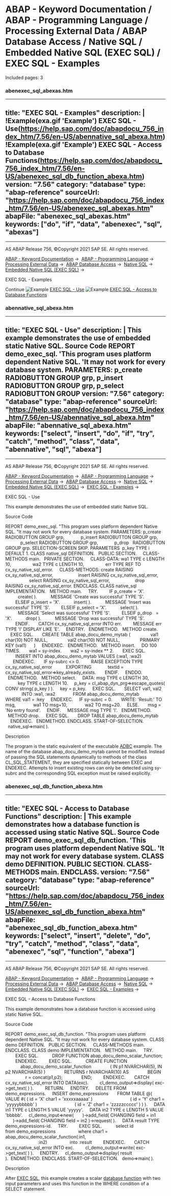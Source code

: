 # ABAP - Keyword Documentation / ABAP - Programming Language / Processing External Data / ABAP Database Access / Native SQL / Embedded Native SQL (EXEC SQL) / EXEC SQL - Examples

Included pages: 3


### abenexec_sql_abexas.htm

---
title: "EXEC SQL - Examples"
description: |
  !Example(exa.gif 'Example') EXEC SQL - Use(https://help.sap.com/doc/abapdocu_756_index_htm/7.56/en-US/abennative_sql_abexa.htm) !Example(exa.gif 'Example') EXEC SQL - Access to Database Functions(https://help.sap.com/doc/abapdocu_756_index_htm/7.56/en-US/abenexec_sql_db_function_abexa.htm)
version: "7.56"
category: "database"
type: "abap-reference"
sourceUrl: "https://help.sap.com/doc/abapdocu_756_index_htm/7.56/en-US/abenexec_sql_abexas.htm"
abapFile: "abenexec_sql_abexas.htm"
keywords: ["do", "if", "data", "abenexec", "sql", "abexas"]
---

* * *

AS ABAP Release 756, ©Copyright 2021 SAP SE. All rights reserved.

[ABAP - Keyword Documentation](https://help.sap.com/doc/abapdocu_756_index_htm/7.56/en-US/abenabap.htm) →  [ABAP - Programming Language](https://help.sap.com/doc/abapdocu_756_index_htm/7.56/en-US/abenabap_reference.htm) →  [Processing External Data](https://help.sap.com/doc/abapdocu_756_index_htm/7.56/en-US/abenabap_language_external_data.htm) →  [ABAP Database Access](https://help.sap.com/doc/abapdocu_756_index_htm/7.56/en-US/abendb_access.htm) →  [Native SQL](https://help.sap.com/doc/abapdocu_756_index_htm/7.56/en-US/abennative_sql.htm) →  [Embedded Native SQL (EXEC SQL)](https://help.sap.com/doc/abapdocu_756_index_htm/7.56/en-US/abennativesql.htm) → 

EXEC SQL - Examples

Continue
![Example](exa.gif "Example") [EXEC SQL - Use](https://help.sap.com/doc/abapdocu_756_index_htm/7.56/en-US/abennative_sql_abexa.htm)
![Example](exa.gif "Example") [EXEC SQL - Access to Database Functions](https://help.sap.com/doc/abapdocu_756_index_htm/7.56/en-US/abenexec_sql_db_function_abexa.htm)


### abennative_sql_abexa.htm

---
title: "EXEC SQL - Use"
description: |
  This example demonstrates the use of embedded static Native SQL. Source Code REPORT demo_exec_sql. 'This program uses platform dependent Native SQL. 'It may not work for every database system. PARAMETERS: p_create RADIOBUTTON GROUP grp, p_insert RADIOBUTTON GROUP grp, p_select RADIOBUTTON GROUP
version: "7.56"
category: "database"
type: "abap-reference"
sourceUrl: "https://help.sap.com/doc/abapdocu_756_index_htm/7.56/en-US/abennative_sql_abexa.htm"
abapFile: "abennative_sql_abexa.htm"
keywords: ["select", "insert", "do", "if", "try", "catch", "method", "class", "data", "abennative", "sql", "abexa"]
---

* * *

AS ABAP Release 756, ©Copyright 2021 SAP SE. All rights reserved.

[ABAP - Keyword Documentation](https://help.sap.com/doc/abapdocu_756_index_htm/7.56/en-US/abenabap.htm) →  [ABAP - Programming Language](https://help.sap.com/doc/abapdocu_756_index_htm/7.56/en-US/abenabap_reference.htm) →  [Processing External Data](https://help.sap.com/doc/abapdocu_756_index_htm/7.56/en-US/abenabap_language_external_data.htm) →  [ABAP Database Access](https://help.sap.com/doc/abapdocu_756_index_htm/7.56/en-US/abendb_access.htm) →  [Native SQL](https://help.sap.com/doc/abapdocu_756_index_htm/7.56/en-US/abennative_sql.htm) →  [Embedded Native SQL (EXEC SQL)](https://help.sap.com/doc/abapdocu_756_index_htm/7.56/en-US/abennativesql.htm) →  [EXEC SQL - Examples](https://help.sap.com/doc/abapdocu_756_index_htm/7.56/en-US/abenexec_sql_abexas.htm) → 

EXEC SQL - Use

This example demonstrates the use of embedded static Native SQL.

Source Code

REPORT demo\_exec\_sql.
"This program uses platform dependent Native SQL.
"It may not work for every database system.
PARAMETERS: p\_create RADIOBUTTON GROUP grp,
            p\_insert RADIOBUTTON GROUP grp,
            p\_select RADIOBUTTON GROUP grp,
            p\_drop   RADIOBUTTON GROUP grp.
SELECTION-SCREEN SKIP.
PARAMETERS  p\_key TYPE i DEFAULT 1.
CLASS native\_sql DEFINITION.
  PUBLIC SECTION.
    CLASS-METHODS main.
  PRIVATE SECTION.
    CLASS-DATA: wa1 TYPE c LENGTH 10,
                wa2 TYPE c LENGTH 10,
                err TYPE REF TO cx\_sy\_native\_sql\_error.
    CLASS-METHODS: create RAISING cx\_sy\_native\_sql\_error,
                   insert RAISING cx\_sy\_native\_sql\_error,
                   select RAISING cx\_sy\_native\_sql\_error,
                   drop   RAISING cx\_sy\_native\_sql\_error.
ENDCLASS.
CLASS native\_sql IMPLEMENTATION.
  METHOD main.
    TRY.
        IF p\_create = 'X'.
          create( ).
          MESSAGE 'Create was successful' TYPE 'S'.
        ELSEIF p\_insert = 'X'.
          insert( ).
          MESSAGE 'Insert was successful' TYPE 'S'.
        ELSEIF p\_select = 'X'.
          select( ).
          MESSAGE 'Select was successful' TYPE 'S'.
        ELSEIF p\_drop   = 'X'.
          drop( ).
          MESSAGE 'Drop was successful' TYPE 'S'.
        ENDIF.
      CATCH cx\_sy\_native\_sql\_error INTO err.
        MESSAGE err TYPE 'I' DISPLAY LIKE 'E'.
    ENDTRY.
  ENDMETHOD.
  METHOD create.
    EXEC SQL.
      CREATE TABLE abap\_docu\_demo\_mytab (
               val1 char(10) NOT NULL,
               val2 char(10) NOT NULL,
               PRIMARY KEY (val1)      )
    ENDEXEC.
  ENDMETHOD.
  METHOD insert.
    DO 100 TIMES.
      wa1 = sy-index.
      wa2 = sy-index \*\* 2.
      EXEC SQL.
        INSERT INTO abap\_docu\_demo\_mytab VALUES (:wa1, :wa2)
      ENDEXEC.
      IF sy-subrc <> 0.
        RAISE EXCEPTION TYPE cx\_sy\_native\_sql\_error
          EXPORTING
            textid = cx\_sy\_native\_sql\_error=>key\_already\_exists.
      ENDIF.
    ENDDO.
  ENDMETHOD.
  METHOD select.
    DATA: msg TYPE c LENGTH 30,
          key TYPE c LENGTH 10.
    p\_key = cl\_abap\_dyn\_prg=>escape\_quotes( CONV string( p\_key ) ).
    key = p\_key.
    EXEC SQL.
      SELECT val1, val2
             INTO :wa1, :wa2
             FROM abap\_docu\_demo\_mytab
             WHERE val1 = :key
    ENDEXEC.
    IF sy-subrc = 0.
      WRITE: 'Result:' TO msg,
             wa1 TO msg+10,
             wa2 TO msg+20.
    ELSE.
      msg = 'No entry found'.
    ENDIF.
    MESSAGE msg TYPE 'I'.
  ENDMETHOD.
  METHOD drop.
    EXEC SQL.
      DROP TABLE abap\_docu\_demo\_mytab
    ENDEXEC.
  ENDMETHOD.
ENDCLASS.
START-OF-SELECTION.
  native\_sql=>main( ).

Description

The program is the static equivalent of the executable [ADBC](https://help.sap.com/doc/abapdocu_756_index_htm/7.56/en-US/abenadbc_dml_ddl_abexa.htm) example. The name of the database abap\_docu\_demo\_mytab cannot be modified. Instead of passing the SQL statements dynamically to methods of the class CL\_SQL\_STATEMENT, they are specified statically between EXEC and ENDEXEC. Attempts to insert existing rows can only be detected using sy-subrc and the corresponding SQL exception must be raised explicitly.


### abenexec_sql_db_function_abexa.htm

---
title: "EXEC SQL - Access to Database Functions"
description: |
  This example demonstrates how a database function is accessed using static Native SQL. Source Code REPORT demo_exec_sql_db_function. 'This program uses platform dependent Native SQL. 'It may not work for every database system. CLASS demo DEFINITION. PUBLIC SECTION. CLASS-METHODS main. ENDCLASS.
version: "7.56"
category: "database"
type: "abap-reference"
sourceUrl: "https://help.sap.com/doc/abapdocu_756_index_htm/7.56/en-US/abenexec_sql_db_function_abexa.htm"
abapFile: "abenexec_sql_db_function_abexa.htm"
keywords: ["select", "insert", "delete", "do", "try", "catch", "method", "class", "data", "abenexec", "sql", "function", "abexa"]
---

* * *

AS ABAP Release 756, ©Copyright 2021 SAP SE. All rights reserved.

[ABAP - Keyword Documentation](https://help.sap.com/doc/abapdocu_756_index_htm/7.56/en-US/abenabap.htm) →  [ABAP - Programming Language](https://help.sap.com/doc/abapdocu_756_index_htm/7.56/en-US/abenabap_reference.htm) →  [Processing External Data](https://help.sap.com/doc/abapdocu_756_index_htm/7.56/en-US/abenabap_language_external_data.htm) →  [ABAP Database Access](https://help.sap.com/doc/abapdocu_756_index_htm/7.56/en-US/abendb_access.htm) →  [Native SQL](https://help.sap.com/doc/abapdocu_756_index_htm/7.56/en-US/abennative_sql.htm) →  [Embedded Native SQL (EXEC SQL)](https://help.sap.com/doc/abapdocu_756_index_htm/7.56/en-US/abennativesql.htm) →  [EXEC SQL - Examples](https://help.sap.com/doc/abapdocu_756_index_htm/7.56/en-US/abenexec_sql_abexas.htm) → 

EXEC SQL - Access to Database Functions

This example demonstrates how a database function is accessed using static Native SQL.

Source Code

REPORT demo\_exec\_sql\_db\_function.
"This program uses platform dependent Native SQL.
"It may not work for every database system.
CLASS demo DEFINITION.
  PUBLIC SECTION.
    CLASS-METHODS main.
ENDCLASS.
CLASS demo IMPLEMENTATION.
  METHOD main.
    TRY.
        EXEC SQL.
          DROP FUNCTION abap\_docu\_demo\_scalar\_function;
        ENDEXEC.
        EXEC SQL.
          CREATE FUNCTION
            abap\_docu\_demo\_scalar\_function
              ( IN p1 NVARCHAR(5), IN p2 NVARCHAR(5) )
              RETURNS r NVARCHAR(10) AS
              BEGIN
                r = concat(p1,p2);
              END;
        ENDEXEC.
      CATCH cx\_sy\_native\_sql\_error INTO DATA(exc).
        cl\_demo\_output=>display( exc->get\_text( ) ).
        RETURN.
    ENDTRY.
    DELETE FROM demo\_expressions.
    INSERT demo\_expressions
      FROM TABLE @( VALUE #( ( id = 'X' char1 = 'xxxxxaaaaa' )
                             ( id = 'Y' char1 = 'yyyyybbbbb' )
                             ( id = 'Z' char1 = 'zzzzzccccc' ) ) ).
    DATA in1 TYPE c LENGTH 5 VALUE 'yyyyy'.
    DATA in2 TYPE c LENGTH 5 VALUE 'bbbbb'.
    cl\_demo\_input=>new(
      )->add\_field( CHANGING field = in1
      )->add\_field( CHANGING field = in2 )->request( ).
    DATA result TYPE demo\_expressions-id.
    TRY.
        EXEC SQL.
          select id
                 from demo\_expressions
                 where char1 = abap\_docu\_demo\_scalar\_function(:in1,
                                                              :in2)
                 into :result
        ENDEXEC.
      CATCH cx\_sy\_native\_sql\_error INTO exc.
        cl\_demo\_output=>write( exc->get\_text( ) ).
    ENDTRY.
    cl\_demo\_output=>display( result ).  ENDMETHOD.
ENDCLASS.
START-OF-SELECTION.
  demo=>main( ).

Description

After [EXEC SQL](https://help.sap.com/doc/abapdocu_756_index_htm/7.56/en-US/abapexec.htm), this example creates a scalar [database function](https://help.sap.com/doc/abapdocu_756_index_htm/7.56/en-US/abendatabase_function_glosry.htm "Glossary Entry") with two input parameters and uses this function in the WHERE condition of a SELECT statement.
